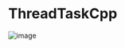 # ThreadTaskCpp

![image](https://github.com/yaApela/ThreadTaskCpp/assets/94871867/6110e240-55a9-45f7-a28d-2097ec15bafa)
